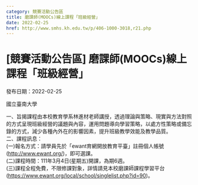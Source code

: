 ```yaml
---
category: 競賽活動公告區
title: 磨課師(MOOCs)線上課程「班級經營」
date: 2022-02-25
href: http://www.smhs.kh.edu.tw/p/406-1000-3018,r21.php
---
```


# [競賽活動公告區] 磨課師(MOOCs)線上課程「班級經營」

發布日期：2022-02-25

國立臺南大學  
  
一、旨揭課程由本校教育學系林進材老師講授，透過理論與策略、現實與方法對照的方式呈現班級經營的議題與內容，運用問題導向學習策略，以處方性策略或備忘錄的方式，減少各種內外在的影響因素，提升班級教學效能及教學品質。  
二、課程訊息：  
(一)報名方式：請學員先於「ewant育網開放教育平臺」註冊個人帳號(http://www.ewant.org/)，即可選課。  
(二)課程時間：111年3月4日(星期五)開課，為期6週。  
(三)課程全程免費，不限修課對象，詳情請見本校磨課師課程學習平台(https://www.ewant.org/local/school/singlelist.php?id=90)。

